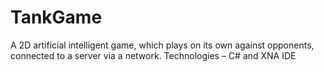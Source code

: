 # TankGame

A 2D artificial intelligent game, which plays on its own against opponents, connected to a server via a network.
Technologies – C# and XNA IDE
